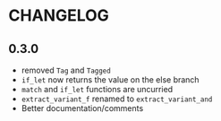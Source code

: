 # CHANGELOG

## 0.3.0

- removed `Tag` and `Tagged`
- `if_let` now returns the value on the else branch
- `match` and `if_let` functions are uncurried
- `extract_variant_f` renamed to `extract_variant_and`
- Better documentation/comments
